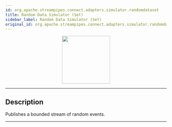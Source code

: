 ```yaml
---
id: org.apache.streampipes.connect.adapters.simulator.randomdataset
title: Random Data Simulator (Set)
sidebar_label: Random Data Simulator (Set)
original_id: org.apache.streampipes.connect.adapters.simulator.randomdataset
---
```


<!--
  ~ Licensed to the Apache Software Foundation (ASF) under one or more
  ~ contributor license agreements.  See the NOTICE file distributed with
  ~ this work for additional information regarding copyright ownership.
  ~ The ASF licenses this file to You under the Apache License, Version 2.0
  ~ (the "License"); you may not use this file except in compliance with
  ~ the License.  You may obtain a copy of the License at
  ~
  ~    http://www.apache.org/licenses/LICENSE-2.0
  ~
  ~ Unless required by applicable law or agreed to in writing, software
  ~ distributed under the License is distributed on an "AS IS" BASIS,
  ~ WITHOUT WARRANTIES OR CONDITIONS OF ANY KIND, either express or implied.
  ~ See the License for the specific language governing permissions and
  ~ limitations under the License.
  ~
  -->



<p align="center"> 
    <img src="/docs/img/pipeline-elements/org.apache.streampipes.connect.adapters.simulator.randomdataset/icon.png" width="150px;" class="pe-image-documentation"/>
</p>

***

## Description

Publishes a bounded stream of random events.


***

